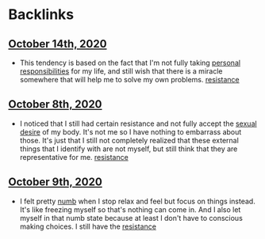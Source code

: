 
# Backlinks
## [October 14th, 2020](<October 14th, 2020.md>)
- This tendency is based on the fact that I'm not fully taking [personal responsibilities](<personal responsibilities.md>) for my life, and still wish that there is a miracle somewhere that will help me to solve my own problems. [resistance](<resistance.md>)

## [October 8th, 2020](<October 8th, 2020.md>)
- I noticed that I still had certain resistance and not fully accept the [sexual desire](<sexual desire.md>) of my body. It's not me so I have nothing to embarrass about those. It's just that I still not completely realized that these external things that I identify with are not myself, but still think that they are representative for me. [resistance](<resistance.md>)

## [October 9th, 2020](<October 9th, 2020.md>)
- I felt pretty [numb](<numb.md>) when I stop relax and feel but focus on things instead. It's like freezing myself so that's nothing can come in. And I also let myself in that numb state because at least I don't have to conscious making choices. I still have the [resistance](<resistance.md>)

